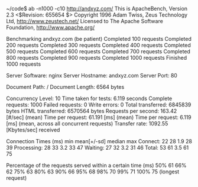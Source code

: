 ~/code$ ab -n1000 -c10 http://andxyz.com/ 
This is ApacheBench, Version 2.3 <$Revision: 655654 $>
Copyright 1996 Adam Twiss, Zeus Technology Ltd, http://www.zeustech.net/
Licensed to The Apache Software Foundation, http://www.apache.org/

Benchmarking andxyz.com (be patient)
Completed 100 requests
Completed 200 requests
Completed 300 requests
Completed 400 requests
Completed 500 requests
Completed 600 requests
Completed 700 requests
Completed 800 requests
Completed 900 requests
Completed 1000 requests
Finished 1000 requests


Server Software:        nginx
Server Hostname:        andxyz.com
Server Port:            80

Document Path:          /
Document Length:        6564 bytes

Concurrency Level:      10
Time taken for tests:   6.119 seconds
Complete requests:      1000
Failed requests:        0
Write errors:           0
Total transferred:      6845839 bytes
HTML transferred:       6570564 bytes
Requests per second:    163.42 [#/sec] (mean)
Time per request:       61.191 [ms] (mean)
Time per request:       6.119 [ms] (mean, across all concurrent requests)
Transfer rate:          1092.55 [Kbytes/sec] received

Connection Times (ms)
              min  mean[+/-sd] median   max
Connect:       22   28   1.9     28      39
Processing:    28   33   3.2     33      47
Waiting:       27   32   3.2     31      46
Total:         53   61   3.5     61      75

Percentage of the requests served within a certain time (ms)
  50%     61
  66%     62
  75%     63
  80%     63
  90%     66
  95%     68
  98%     70
  99%     71
 100%     75 (longest request)

 